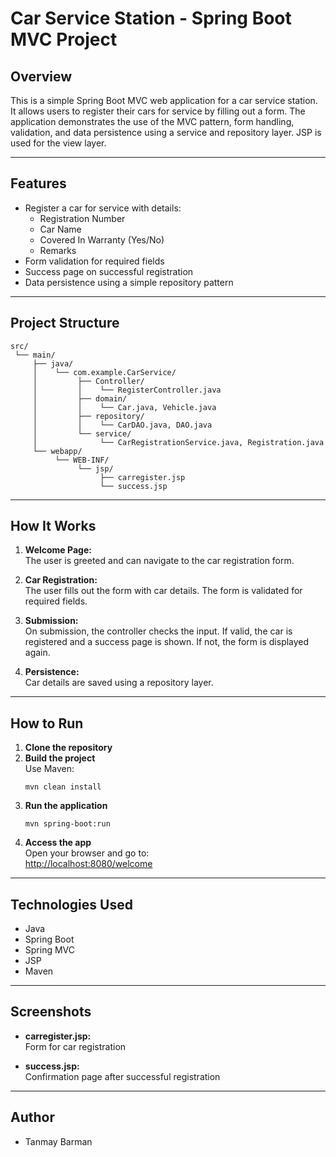 # Car Service Station - Spring Boot MVC Project

## Overview

This is a simple Spring Boot MVC web application for a car service station. It allows users to register their cars for service by filling out a form. The application demonstrates the use of the MVC pattern, form handling, validation, and data persistence using a service and repository layer. JSP is used for the view layer.

---

## Features

- Register a car for service with details:
  - Registration Number
  - Car Name
  - Covered In Warranty (Yes/No)
  - Remarks
- Form validation for required fields
- Success page on successful registration
- Data persistence using a simple repository pattern

---

## Project Structure

```
src/
 └── main/
     ├── java/
     │    └── com.example.CarService/
     │         ├── Controller/
     │         │    └── RegisterController.java
     │         ├── domain/
     │         │    └── Car.java, Vehicle.java
     │         ├── repository/
     │         │    └── CarDAO.java, DAO.java
     │         └── service/
     │              └── CarRegistrationService.java, Registration.java
     └── webapp/
          └── WEB-INF/
               └── jsp/
                    ├── carregister.jsp
                    └── success.jsp
```

---

## How It Works

1. **Welcome Page:**  
   The user is greeted and can navigate to the car registration form.

2. **Car Registration:**  
   The user fills out the form with car details. The form is validated for required fields.

3. **Submission:**  
   On submission, the controller checks the input. If valid, the car is registered and a success page is shown. If not, the form is displayed again.

4. **Persistence:**  
   Car details are saved using a repository layer.

---

## How to Run

1. **Clone the repository**
2. **Build the project**  
   Use Maven:
   ```
   mvn clean install
   ```
3. **Run the application**
   ```
   mvn spring-boot:run
   ```
4. **Access the app**  
   Open your browser and go to:  
   [http://localhost:8080/welcome](http://localhost:8080/welcome)

---

## Technologies Used

- Java
- Spring Boot
- Spring MVC
- JSP
- Maven

---

## Screenshots

- **carregister.jsp:**  
  Form for car registration

- **success.jsp:**  
  Confirmation page after successful registration

---

## Author

- Tanmay Barman